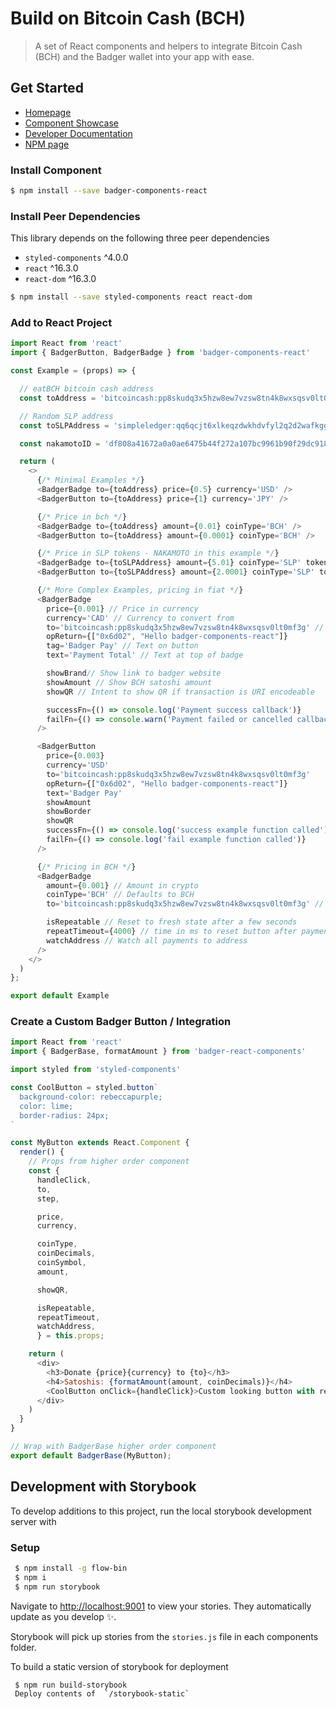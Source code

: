 # Build on Bitcoin Cash (BCH)

 > A set of React components and helpers to integrate Bitcoin Cash (BCH) and the Badger wallet into your app with ease.

## Get Started

* [Homepage](https://badger.bitcoin.com)
* [Component Showcase](http://badger-storybook.surge.sh)
* [Developer Documentation](https://developer.bitcoin.com/badger)
* [NPM page](https://www.npmjs.com/package/badger-components-react)

### Install Component

 ```bash
$ npm install --save badger-components-react
```

### Install Peer Dependencies

This library depends on the following three peer dependencies

* `styled-components` ^4.0.0
* `react` ^16.3.0
* `react-dom` ^16.3.0

```bash
$ npm install --save styled-components react react-dom
```

### Add to React Project

```js
import React from 'react'
import { BadgerButton, BadgerBadge } from 'badger-components-react'

const Example = (props) => {

  // eatBCH bitcoin cash address
  const toAddress = 'bitcoincash:pp8skudq3x5hzw8ew7vzsw8tn4k8wxsqsv0lt0mf3g'

  // Random SLP address
  const toSLPAddress = 'simpleledger:qq6qcjt6xlkeqzdwkhdvfyl2q2d2wafkgg8phzcqez'

  const nakamotoID = 'df808a41672a0a0ae6475b44f272a107bc9961b90f29dc918d71301f24fe92fb'

  return (
    <>
      {/* Minimal Examples */}
      <BadgerBadge to={toAddress} price={0.5} currency='USD' />
      <BadgerButton to={toAddress} price={1} currency='JPY' />

      {/* Price in bch */}
      <BadgerBadge to={toAddress} amount={0.01} coinType='BCH' />
      <BadgerButton to={toAddress} amount={0.0001} coinType='BCH' />

      {/* Price in SLP tokens - NAKAMOTO in this example */}
      <BadgerBadge to={toSLPAddress} amount={5.01} coinType='SLP' tokenId={nakamotoID} />
      <BadgerButton to={toSLPAddress} amount={2.0001} coinType='SLP' tokenId={nakamotoID} />

      {/* More Complex Examples, pricing in fiat */}
      <BadgerBadge
        price={0.001} // Price in currency
        currency='CAD' // Currency to convert from
        to='bitcoincash:pp8skudq3x5hzw8ew7vzsw8tn4k8wxsqsv0lt0mf3g' // Payment address
        opReturn={["0x6d02", "Hello badger-components-react"]}
        tag='Badger Pay' // Text on button
        text='Payment Total' // Text at top of badge

        showBrand// Show link to badger website
        showAmount // Show BCH satoshi amount
        showQR // Intent to show QR if transaction is URI encodeable

        successFn={() => console.log('Payment success callback')}
        failFn={() => console.warn('Payment failed or cancelled callback')}
      />

      <BadgerButton
        price={0.003}
        currency='USD'
        to='bitcoincash:pp8skudq3x5hzw8ew7vzsw8tn4k8wxsqsv0lt0mf3g'
        opReturn={["0x6d02", "Hello badger-components-react"]}
        text='Badger Pay'
        showAmount
        showBorder
        showQR
        successFn={() => console.log('success example function called')}
        failFn={() => console.log('fail example function called')}
      />

      {/* Pricing in BCH */}
      <BadgerBadge
        amount={0.001} // Amount in crypto
        coinType='BCH' // Defaults to BCH
        to='bitcoincash:pp8skudq3x5hzw8ew7vzsw8tn4k8wxsqsv0lt0mf3g' // Payment address

        isRepeatable // Reset to fresh state after a few seconds
        repeatTimeout={4000} // time in ms to reset button after payment
        watchAddress // Watch all payments to address
      />
    </>
  )
};

export default Example
```

### Create a Custom Badger Button / Integration

```js
import React from 'react'
import { BadgerBase, formatAmount } from 'badger-react-components'

import styled from 'styled-components'

const CoolButton = styled.button`
  background-color: rebeccapurple;
  color: lime;
  border-radius: 24px;
`

const MyButton extends React.Component {
  render() {
    // Props from higher order component
    const {
      handleClick,
      to,
      step,

      price,
      currency,

      coinType,
      coinDecimals,
      coinSymbol,
      amount,

      showQR,

      isRepeatable,
      repeatTimeout,
      watchAddress,
      } = this.props;

    return (
      <div>
        <h3>Donate {price}{currency} to {to}</h3>
        <h4>Satoshis: {formatAmount(amount, coinDecimals)}</h4>
        <CoolButton onClick={handleClick}>Custom looking button with render</CoolButton>
      </div>
    )
  }
}

// Wrap with BadgerBase higher order component
export default BadgerBase(MyButton);
```

## Development with Storybook

To develop additions to this project, run the local storybook development server with

### Setup

 ```bash
  $ npm install -g flow-bin
  $ npm i
  $ npm run storybook
```

 Navigate to [http://localhost:9001](http://localhost:9001) to view your stories. They automatically update as you develop ✨.

 Storybook will pick up stories from the `stories.js` file in each components folder.

 To build a static version of storybook for deployment

 ```bash
  $ npm run build-storybook
  Deploy contents of  `/storybook-static`
 ```